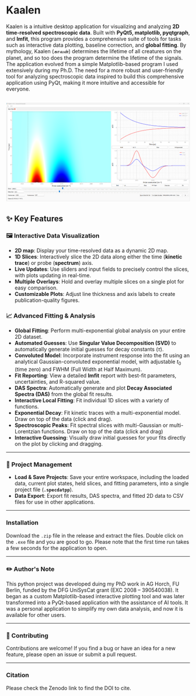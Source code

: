 # Kaalen 

Kaalen is a intuitive desktop application for visualizing and analyzing **2D time-resolved spectroscopic data**. Built with **PyQt5, matplotlib, pyqtgraph**, and **lmfit**, this program provides a comprehensive suite of tools for tasks such as interactive data plotting, baseline correction, and **global fitting**. By mythology, Kaalen (காலன்) determines the lifetime of all creatures on the planet, and so too does the program determine the lifetime of the signals. The application evolved from a simple Matplotlib-based program I used extensively during my Ph.D. The need for a more robust and user-friendly tool for analyzing spectroscopic data inspired to build this comprehensive application using PyQt, making it more intuitive and accessible for everyone. 

![Description of the image](image.png)
---

## ✨ Key Features

### 🖼️ Interactive Data Visualization

* **2D map**: Display your time-resolved data as a dynamic 2D map.
* **1D Slices**: Interactively slice the 2D data along either the time (**kinetic trace**) or probe (**spectrum**) axis.
* **Live Updates**: Use sliders and input fields to precisely control the slices, with plots updating in real-time.
* **Multiple Overlays**: Hold and overlay multiple slices on a single plot for easy comparison.
* **Customizable Plots**: Adjust line thickness and axis labels to create publication-quality figures.

### 📈 Advanced Fitting & Analysis

* **Global Fitting**: Perform multi-exponential global analysis on your entire 2D dataset.
* **Automated Guesses**: Use **Singular Value Decomposition (SVD)** to automatically generate initial guesses for decay constants ($τ$).
* **Convoluted Model**: Incorporate instrument response into the fit using an analytical Gaussian-convoluted exponential model, with adjustable $t_0$ (time zero) and FWHM (Full Width at Half Maximum).
* **Fit Reporting**: View a detailed **lmfit** report with best-fit parameters, uncertainties, and R-squared value.
* **DAS Spectra**: Automatically generate and plot **Decay Associated Spectra (DAS)** from the global fit results.
* **Interactive Local Fitting**: Fit individual 1D slices with a variety of functions.
* **Exponential Decay**: Fit kinetic traces with a multi-exponential model. Draw on top of the data (click and drag).
* **Spectroscopic Peaks**: Fit spectral slices with multi-Gaussian or multi-Lorentzian functions. Draw on top of the data (click and drag)
* **Interactive Guessing**: Visually draw initial guesses for your fits directly on the plot by clicking and dragging.

---

### 📁 Project Management

* **Load & Save Projects**: Save your entire workspace, including the loaded data, current plot states, held slices, and fitting parameters, into a single project file (**`.specdatpp`**).
* **Data Export**: Export fit results, DAS spectra, and fitted 2D data to CSV files for use in other applications.

---

### Installation

Download the `.zip` file in the release and extract the files. Double click on the `.exe` file and you are good to go. Please note that the first time run takes a few seconds for the application to open.

---
### ✏️ Author's Note

This python project was developed duing my PhD work in AG Horch, FU Berlin, funded by the DFG UniSysCat grant (EXC 2008 – 390540038). It began as a custom Matplotlib-based interactive plotting tool and was later transformed into a PyQt-based application with the assistance of AI tools. It was a personal application to simplify my own data analysis, and now it is available for other users.

---

### 🤝 Contributing

Contributions are welcome! If you find a bug or have an idea for a new feature, please open an issue or submit a pull request.

---

### Citation

Please check the Zenodo link to find the DOI to cite.
